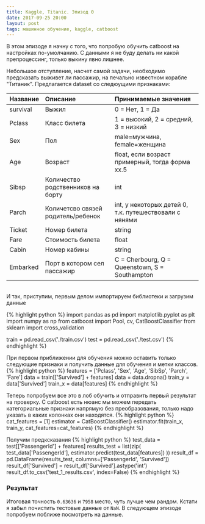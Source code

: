 ```yaml
---
title: Kaggle, Titanic. Эпизод 0
date: 2017-09-25 20:00 
layout: post
tags: машинное обучение, kaggle, catboost
---
```

В этом эпизоде я начну с того, что попробую обучить catboost на настройках по-умолчанию. С данными я не буду делать ни какой препроцессинг, только выкину явно лишнее. 

Небольшое отступление, насчет самой задачи, необходимо предсказать выживет ли пассажир, на печально известном
корабле "Титаник". Предлагается dataset со следюущими признаками:

Название|Описание|Принимаемые значения
:---|:---|:---|
survival 	|Выжил 	|0 = Нет, 1 = Да
Pclass 	|Класс билета |1 = высокий, 2 = средний, 3 = низкий
Sex 	|Пол|male=мужчина, female=женщина
Age 	|Возраст| float, если возраст примерный, тогда форма xx.5 	
Sibsp |Количество родственников на борту| int 	
Parch |Количетсво связей родитель/ребенок| int, у некоторых детей 0, т.к. путешествовали с нянями  	
Ticket |Номер билета| string 	
Fare 	|Стоимость билета| float 	
Cabin 	|Номер кабины| string 	
Embarked 	|Порт в котором сел пассажир| C = Cherbourg, Q = Queenstown, S = Southampton


<br/>И так, приступим, первым делом импортируем библиотеки и загрузим данные

{%  highlight python %}
import pandas as pd
import matplotlib.pyplot as plt
import numpy as np
from catboost import Pool, cv, CatBoostClassifier
from sklearn import cross_validation

train = pd.read_csv('./train.csv')
test = pd.read_csv('./test.csv')
{% endhighlight %}

При первом приближении для обучения можно оставить только следующие признаки и получить данные для обучения
и метки классов.
{%  highlight python %}
features = ['Pclass', 'Sex', 'Age', 'SibSp', 'Parch', 'Fare']
data = train[['Survived'] + features]
data = data.dropna()
train_y = data['Survived']
train_x = data[features]
{% endhighlight %}

Теперь попробуем все это в лоб обучить и отправить первый результат на проверку. C catboost есть нюанс
мы можем передать категориальные признаки напрямую без преобразования, только надо указать в каких колонках
они находятся.
{%  highlight python %}
cat_features = [1]
estimator = CatBoostClassifier()
estimator.fit(train_x, train_y, cat_features=cat_features)
{% endhighlight %}

Получим предксказания
{%  highlight python %}
test_data = test[['PassengerId'] + features]
results_test = list(zip(
	test_data['PassengerId'],
	estimator.predict(test_data[features])
))
result_df = pd.DataFrame(results_test, columns=['PassengerId', 'Survived'])
result_df['Survived'] = result_df['Survived'].astype('int')
result_df.to_csv('test_1_results.csv', index=False)
{% endhighlight %}

### Результат

Итоговая точность ```0.63636``` и ```7958``` место, чуть лучше чем рандом. Кстати я забыл почистить тестовые данные от ```NaN```. В следующем эпизоде попробуем поближе посмотреть на данные.    


